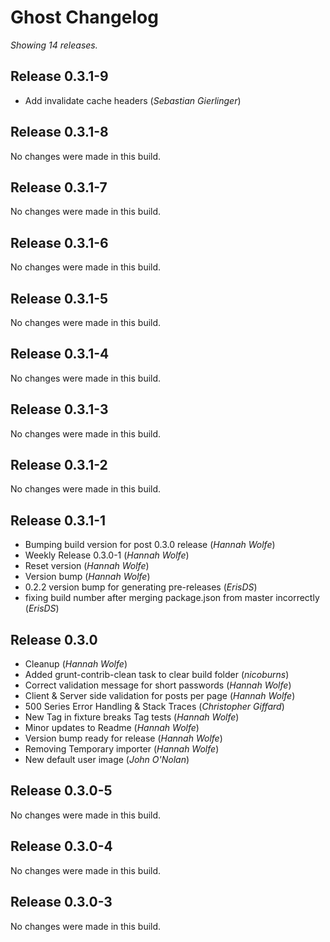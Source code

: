 # Ghost Changelog

_Showing 14 releases._


## Release 0.3.1-9

* Add invalidate cache headers (_Sebastian Gierlinger_)

## Release 0.3.1-8

No changes were made in this build.


## Release 0.3.1-7

No changes were made in this build.


## Release 0.3.1-6

No changes were made in this build.


## Release 0.3.1-5

No changes were made in this build.


## Release 0.3.1-4

No changes were made in this build.


## Release 0.3.1-3

No changes were made in this build.


## Release 0.3.1-2

No changes were made in this build.


## Release 0.3.1-1

* Bumping build version for post 0.3.0 release (_Hannah Wolfe_)
* Weekly Release 0.3.0-1 (_Hannah Wolfe_)
* Reset version (_Hannah Wolfe_)
* Version bump (_Hannah Wolfe_)
* 0.2.2 version bump for generating pre-releases (_ErisDS_)
* fixing build number after merging package.json from master incorrectly (_ErisDS_)

## Release 0.3.0

* Cleanup (_Hannah Wolfe_)
* Added grunt-contrib-clean task to clear build folder (_nicoburns_)
* Correct validation message for short passwords (_Hannah Wolfe_)
* Client & Server side validation for posts per page (_Hannah Wolfe_)
* 500 Series Error Handling & Stack Traces (_Christopher Giffard_)
* New Tag in fixture breaks Tag tests (_Hannah Wolfe_)
* Minor updates to Readme (_Hannah Wolfe_)
* Version bump ready for release (_Hannah Wolfe_)
* Removing Temporary importer (_Hannah Wolfe_)
* New default user image (_John O'Nolan_)

## Release 0.3.0-5

No changes were made in this build.


## Release 0.3.0-4

No changes were made in this build.


## Release 0.3.0-3

No changes were made in this build.

